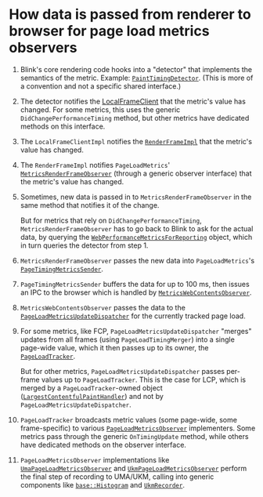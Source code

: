 # How data is passed from renderer to browser for page load metrics observers

1. Blink's core rendering code hooks into a "detector" that implements the
   semantics of the metric.  Example:
   [`PaintTimingDetector`](https://source.chromium.org/chromium/chromium/src/+/main:third_party/blink/renderer/core/paint/timing/paint_timing_detector.cc).
   (This is more of a convention and not a specific shared interface.)

2. The detector notifies the
   [LocalFrameClient](https://source.chromium.org/chromium/chromium/src/+/main:third_party/blink/renderer/core/frame/local_frame_client.h)
   that the metric's value has changed.  For some metrics, this uses the generic
   `DidChangePerformanceTiming` method, but other metrics have dedicated methods
   on this interface.

3. The `LocalFrameClientImpl` notifies the
   [`RenderFrameImpl`](https://source.chromium.org/chromium/chromium/src/+/main:content/renderer/render_frame_impl.h)
   that the metric's value has changed.

4. The `RenderFrameImpl` notifies `PageLoadMetrics`'
   [`MetricsRenderFrameObserver`](https://source.chromium.org/chromium/chromium/src/+/main:components/page_load_metrics/renderer/metrics_render_frame_observer.h)
   (through a generic observer interface) that the metric's value has changed.

5. Sometimes, new data is passed in to `MetricsRenderFrameObserver` in the same
   method that notifies it of the change.
   
   But for metrics that rely on `DidChangePerformanceTiming`,
   `MetricsRenderFrameObserver` has to go back to Blink to ask for the actual
   data, by querying the [`WebPerformanceMetricsForReporting`](https://source.chromium.org/chromium/chromium/src/+/main:third_party/blink/public/web/web_performance_metrics_for_reporting.h)
   object, which in turn queries the detector from step 1.

6. `MetricsRenderFrameObserver` passes the new data into `PageLoadMetrics`'s
   [`PageTimingMetricsSender`](https://source.chromium.org/chromium/chromium/src/+/main:components/page_load_metrics/renderer/page_timing_metrics_sender.h).

7. `PageTimingMetricsSender` buffers the data for up
   to 100 ms, then issues an IPC to the browser which is handled by
   [`MetricsWebContentsObserver`](https://source.chromium.org/chromium/chromium/src/+/main:components/page_load_metrics/browser/metrics_web_contents_observer.h).

8. `MetricsWebContentsObserver` passes the data to the
   [`PageLoadMetricsUpdateDispatcher`](https://source.chromium.org/chromium/chromium/src/+/main:components/page_load_metrics/browser/page_load_metrics_update_dispatcher.h)
   for the currently tracked page load.

9. For some metrics, like FCP, `PageLoadMetricsUpdateDispatcher` "merges"
   updates from all frames (using `PageLoadTimingMerger`) into a single
   page-wide value, which it then passes up to its owner, the
   [`PageLoadTracker`](https://source.chromium.org/chromium/chromium/src/+/main:components/page_load_metrics/browser/page_load_tracker.h).
   
   But for other metrics, `PageLoadMetricsUpdateDispatcher` passes per-frame
   values up to `PageLoadTracker`.  This is the case for LCP, which is merged by
   a `PageLoadTracker`-owned object
   ([`LargestContentfulPaintHandler`](https://source.chromium.org/chromium/chromium/src/+/main:components/page_load_metrics/browser/observers/core/largest_contentful_paint_handler.h))
   and not by `PageLoadMetricsUpdateDispatcher`.

10. `PageLoadTracker` broadcasts metric values (some page-wide, some
    frame-specific) to various
    [`PageLoadMetricsObserver`](https://source.chromium.org/chromium/chromium/src/+/main:components/page_load_metrics/browser/page_load_metrics_observer.h)
    implementers.  Some metrics pass through the generic `OnTimingUpdate`
    method, while others have dedicated methods on the observer interface.

11. `PageLoadMetricsObserver` implementations like
    [`UmaPageLoadMetricsObserver`](https://source.chromium.org/chromium/chromium/src/+/main:components/page_load_metrics/browser/observers/core/uma_page_load_metrics_observer.h)
    and [`UkmPageLoadMetricsObserver`](https://source.chromium.org/chromium/chromium/src/+/main:chrome/browser/page_load_metrics/observers/core/ukm_page_load_metrics_observer.h)
    perform the final step of recording to UMA/UKM, calling into generic
    components like
    [`base::Histogram`](https://source.chromium.org/chromium/chromium/src/+/main:base/metrics/histogram.h)
    and
    [`UkmRecorder`](https://source.chromium.org/chromium/chromium/src/+/main:services/metrics/public/cpp/ukm_recorder.h).